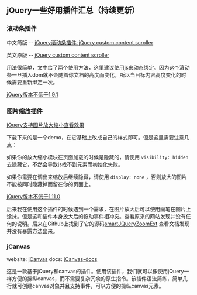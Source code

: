 ## jQuery一些好用插件汇总（持续更新）

### 滚动条插件

中文简版 -- [jQuery滚动条插件-jQuery custom content scroller](http://www.jq22.com/jquery-info124) 

英文原版 -- [jQuery custom content scroller](http://manos.malihu.gr/jquery-custom-content-scroller/)

用法很简单，文中给了两个使用方法，这里建议使用js来动态绑定。因为这个滚动条一旦插入dom就不会随着你文档的高度而变化，所以当目标内容高度变化的时候需要重新绑定一次。

<u>jQuery版本不低于1.9.1</u>



### 图片缩放插件

[jQuery支持图片放大缩小查看效果](http://www.lanrenzhijia.com/jquery/3030.html)

下载下来的是一个demo，在它基础上改成自己的样式即可。但是这里需要注意几点：

如果你的放大缩小模块在页面加载的时候是隐藏的，请使用 `visibility: hidden` 去隐藏它，不然会导致js找不到元素而初始化失败。

如果你需要在调出来缩放后继续隐藏，请使用 `display: none` ，否则放大的图片不能被同时隐藏掉而留在你的页面上。

<u>jQuery版本不低于1.11.0</u>

后来我在使用这个插件的时候遇到一个需求，在图片放大后可以使用画笔在图片上涂抹。但是这和插件本身放大后的拖动事件相冲突。查看原来的网站发现并没有任何的说明。后来在Github上找到了它的源码[smartJQueryZoomExt](https://github.com/litslink/smartJQueryZoomExt) 查看文档发现并没有暴露方法出来。



### jCanvas

website: [jCanvas](https://projects.calebevans.me/jcanvas/)  docs: [jCanvas-docs](https://projects.calebevans.me/jcanvas/docs/)

这是一款基于jQuery和canvas的插件。使用该插件，我们就可以像使用jQuery一样方便的操纵canvas，而不需要复杂冗余的原生指令。该插件语法简练，简单几行就可创建canvas对象并且支持事件，可以方便的操纵canvas元素。



